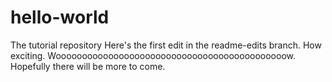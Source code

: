 # hello-world
The tutorial repository
Here's the first edit in the readme-edits branch. 
How exciting. Woooooooooooooooooooooooooooooooooooooooooooow.
Hopefully there will be more to come.
